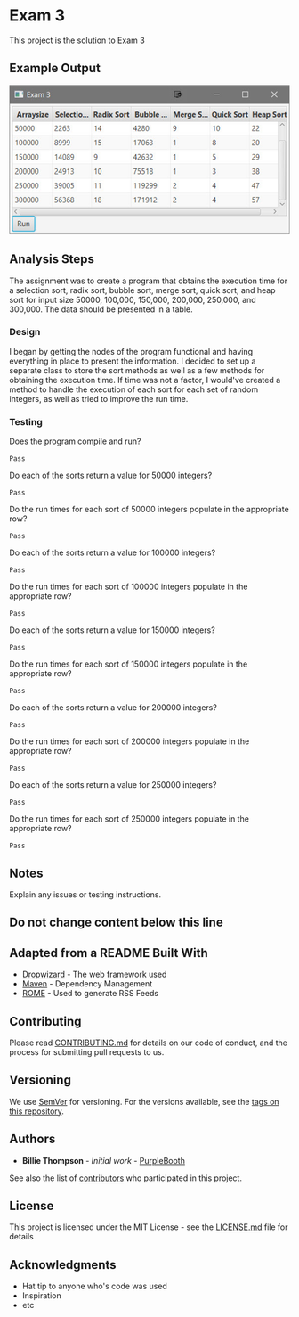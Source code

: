 # Exam 3

This project is the solution to Exam 3

## Example Output

![Sample Output](README.jpg)

## Analysis Steps

The assignment was to create a program that obtains the execution time for a selection sort, radix sort, bubble sort, merge sort, quick sort, and heap sort for input size 50000, 100,000, 150,000, 200,000, 250,000, and 300,000. The data should be presented in a table.

### Design

I began by getting the nodes of the program functional and having everything in place to present the information. I decided to set up a separate class to store the sort methods as well as a few methods for obtaining the execution time. If time was not a factor, I would've created a method to handle the execution of each sort for each set of random integers, as well as tried to improve the run time.

### Testing

Does the program compile and run?

```
Pass
```

Do each of the sorts return a value for 50000 integers?

```
Pass
```

Do the run times for each sort of 50000 integers populate in the appropriate row?

```
Pass
```

Do each of the sorts return a value for 100000 integers?

```
Pass
```

Do the run times for each sort of 100000 integers populate in the appropriate row?

```
Pass
```

Do each of the sorts return a value for 150000 integers?

```
Pass
```

Do the run times for each sort of 150000 integers populate in the appropriate row?

```
Pass
```

Do each of the sorts return a value for 200000 integers?

```
Pass
```

Do the run times for each sort of 200000 integers populate in the appropriate row?

```
Pass
```

Do each of the sorts return a value for 250000 integers?

```
Pass
```

Do the run times for each sort of 250000 integers populate in the appropriate row?

```
Pass
```

## Notes

Explain any issues or testing instructions.

## Do not change content below this line
## Adapted from a README Built With

* [Dropwizard](http://www.dropwizard.io/1.0.2/docs/) - The web framework used
* [Maven](https://maven.apache.org/) - Dependency Management
* [ROME](https://rometools.github.io/rome/) - Used to generate RSS Feeds

## Contributing

Please read [CONTRIBUTING.md](https://gist.github.com/PurpleBooth/b24679402957c63ec426) for details on our code of conduct, and the process for submitting pull requests to us.

## Versioning

We use [SemVer](http://semver.org/) for versioning. For the versions available, see the [tags on this repository](https://github.com/your/project/tags). 

## Authors

* **Billie Thompson** - *Initial work* - [PurpleBooth](https://github.com/PurpleBooth)

See also the list of [contributors](https://github.com/your/project/contributors) who participated in this project.

## License

This project is licensed under the MIT License - see the [LICENSE.md](LICENSE.md) file for details

## Acknowledgments

* Hat tip to anyone who's code was used
* Inspiration
* etc
